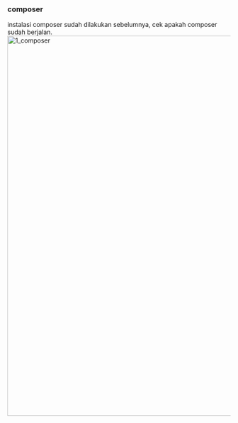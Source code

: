### composer
instalasi composer sudah dilakukan sebelumnya, cek apakah composer sudah berjalan.
<img width="857" alt="1_composer" src="https://github.com/nathanielasal/praktikum-pemin/assets/120065276/abae84a4-ed04-44e3-a539-98d42b032516">


